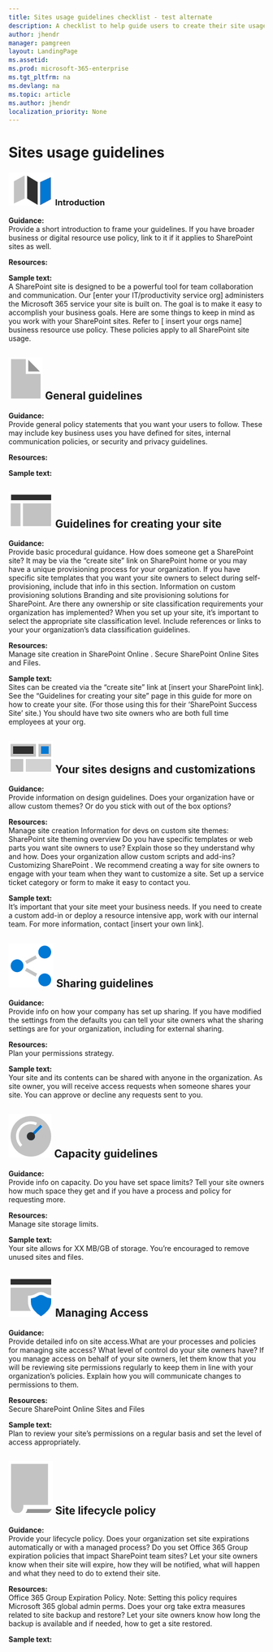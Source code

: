 ```yaml
---
title: Sites usage guidelines checklist - test alternate
description: A checklist to help guide users to create their site usage guidance.
author: jhendr
manager: pamgreen
layout: LandingPage
ms.assetid: 
ms.prod: microsoft-365-enterprise
ms.tgt_pltfrm: na
ms.devlang: na
ms.topic: article
ms.author: jhendr
localization_priority: None 
---
```


# Sites usage guidelines

### ![Alt image text](media/map.png "A map") Introduction
**Guidance:**</br>
Provide a short introduction to frame your guidelines. If you have broader business or digital resource use policy, link to it if it applies to SharePoint sites as well.

**Resources:**</br>

**Sample text:**</br>
A SharePoint site is designed to be a powerful tool for team collaboration and communication. Our [enter your IT/productivity service org] administers the Microsoft 365 service your site is built on. The goal is to make it easy to accomplish your business goals.
Here are some things to keep in mind as you work with your SharePoint sites.
Refer to [ insert your orgs name] business resource use policy. These policies apply to all SharePoint site usage.

 
## ![Alt image text](media/document.png "Guidelines") General guidelines
**Guidance:**</br> 
Provide general policy statements that you want your users to follow. These may include key business uses you have defined for sites, internal communication policies, or security and privacy guidelines.

**Resources:**</br>

**Sample text:**</br>
 
## ![Alt image text](media/subsite.png "Site")  Guidelines for creating your site

**Guidance:**</br>
Provide basic procedural guidance. How does someone get a SharePoint site? It may be via the “create site” link on SharePoint home or you may have a unique provisioning process for your organization.
If you have specific site templates that you want your site owners to select during self-provisioning, include that info in this section.
Information on custom provisioning solutions Branding and site provisioning solutions for SharePoint.
Are there any ownership or site classification requirements your organization has implemented? 
When you set up your site, it’s important to select the appropriate site classification level. Include references or links to your your organization’s data classification guidelines.

**Resources:**</br>
Manage site creation in SharePoint Online . 
Secure SharePoint Online Sites and Files. 

**Sample text:**</br>
Sites can be created via the “create site” link at [insert your SharePoint link]. See the “Guidelines for creating your site” page in this guide for more on how to create your site. (For those using this for their ‘SharePoint Success Site’ site.) You should have two site owners who are both full time employees at your org. 

 
## ![Alt image text](media/navigation.png "Site design")  Your sites designs and customizations

**Guidance:**</br>
Provide information on design guidelines. Does your organization have or allow custom themes? Or do you stick with out of the box options?

**Resources:**</br>
Manage site creation
Information for devs on custom site themes: SharePoint site theming overview
Do you have specific templates or web parts you want site owners to use? Explain those so they understand why and how. 
Does your organization allow custom scripts and add-ins? Customizing SharePoint .
We recommend creating a way for site owners to engage with your team when they want to customize a site. Set up a service ticket category or form to make it easy to contact you. 

**Sample text:**</br>
It’s important that your site meet your business needs. If you need to create a custom add-in or deploy a resource intensive app, work with our internal team. For more information, contact [insert your own link]. 

 
## ![Alt image text](media/sharing.png "Sharing") Sharing guidelines

**Guidance:**</br>
Provide info on how your company has set up sharing. If you have modified the settings from the defaults you can tell your site owners what the sharing settings are for your organization, including for external sharing. 

**Resources:** </br>
Plan your permissions strategy. 

**Sample text:** </br>
Your site and its contents can be shared with anyone in the organization. As site owner, you will receive access requests when someone shares your site. You can approve or decline any requests sent to you.

 
## ![Alt image text](media/capacity.png "Capacity")  Capacity guidelines 

**Guidance:** </br>
Provide info on capacity. Do you have set space limits? Tell your site owners how much space they get and if you have a process and policy for requesting more.

**Resources:**</br>
 Manage site storage limits.

**Sample text:** </br>
Your site allows for XX MB/GB of storage. You’re encouraged to remove unused sites and files.

 
## ![Alt image text](media/secure.png "Access")   Managing Access

**Guidance:**</br>
Provide detailed info on site access.What are your processes and policies for managing site access? What level of control do your site owners have? If you manage access on behalf of your site owners, let them know that you will be reviewing site permissions regularly to keep them in line with your organization’s policies. Explain how you will communicate changes to permissions to them.

**Resources:** </br>
Secure SharePoint Online Sites and Files 

**Sample text:** </br>
Plan to review your site’s permissions on a regular basis and set the level of access appropriately.


## ![Alt image text](media/policy.png "Policy")   Site lifecycle policy

**Guidance:**</br>
Provide your lifecycle policy. Does your organization set site expirations automatically or with a managed process? Do you set Office 365 Group expiration policies that impact SharePoint team sites? Let your site owners know when their site will expire, how they will be notified, what will happen and what they need to do to extend their site.

**Resources:** </br>
Office 365 Group Expiration Policy. 
Note: Setting this policy requires Microsoft 365 global admin perms.
Does your org take extra measures related to site backup and restore? Let your site owners know how long the backup is available and if needed, how to get a site restored.

**Sample text:** </br>